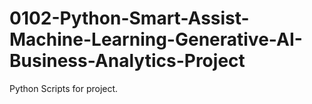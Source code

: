 # 0102-Python-Smart-Assist-Machine-Learning-Generative-AI-Business-Analytics-Project

Python Scripts for project.
